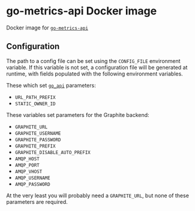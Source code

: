 # go-metrics-api Docker image
Docker image for [`go-metrics-api`](https://github.com/praekelt/go-metrics-api)

## Configuration
The path to a config file can be set using the `CONFIG_FILE` environment variable. If this variable is not set, a configuration file will be generated at runtime, with fields populated with the following environment variables.

These which set [`go_api`](https://github.com/praekelt/go-api-toolkit) parameters:
* `URL_PATH_PREFIX`
* `STATIC_OWNER_ID`

These variables set parameters for the Graphite backend:
* `GRAPHITE_URL`
* `GRAPHITE_USERNAME`
* `GRAPHITE_PASSWORD`
* `GRAPHITE_PREFIX`
* `GRAPHITE_DISABLE_AUTO_PREFIX`
* `AMQP_HOST`
* `AMQP_PORT`
* `AMQP_VHOST`
* `AMQP_USERNAME`
* `AMQP_PASSWORD`

At the very least you will probably need a `GRAPHITE_URL`, but none of these parameters are required.

